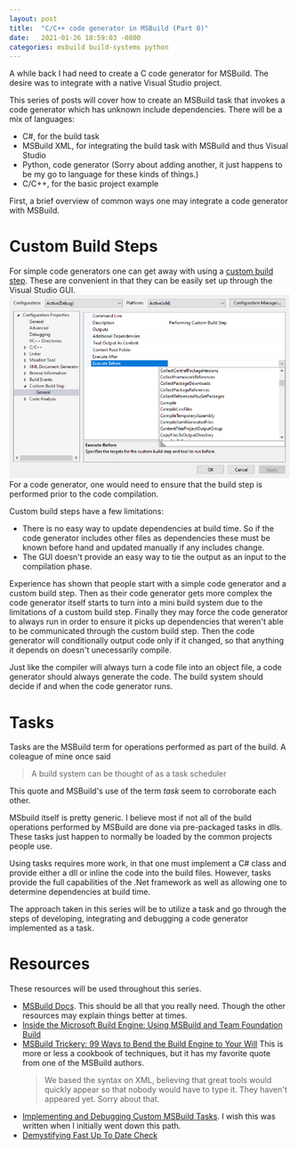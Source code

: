 ```yaml
---
layout: post
title:  "C/C++ code generator in MSBuild (Part 0)"
date:   2021-01-26 18:59:03 -0800
categories: msbuild build-systems python
---
```


A while back I had need to create a C code generator for MSBuild. The desire
was to integrate with a native Visual Studio project. 

This series of posts will cover how to create an MSBuild task that invokes a
code generator which has unknown include dependencies. There will be a mix of
languages:
* C#, for the build task
* MSBuild XML, for integrating the build task with MSBuild and thus Visual
  Studio
* Python, code generator (Sorry about adding another, it just happens to be my
  go to language for these kinds of things.)
* C/C++, for the basic project example

First, a brief overview of common ways one may integrate a code generator with
MSBuild.

Custom Build Steps
==================

For simple code generators one can get away with using a 
[custom build step][custom-build-steps]. These are convenient in that they
can be easily set up through the Visual Studio GUI.
![Custom Build Step](/assets/custom_build_step_property_page.png)
For a code generator, one would need to ensure that the build step is
performed prior to the code compilation.

Custom build steps have a few limitations:
* There is no easy way to update dependencies at build time. So if the code
  generator includes other files as dependencies these must be known before
  hand and updated manually if any includes change.
* The GUI doesn't provide an easy way to tie the output as an input to the
  compilation phase.

Experience has shown that people start with a simple code generator and a
custom build step. Then as their code generator gets more complex the code
generator itself starts to turn into a mini build system due to the
limitations of a custom build step. Finally they may force the code generator
to always run in order to ensure it picks up dependencies that weren't able
to be communicated through the custom build step. Then the code generator
will conditionally output code only if it changed, so that anything it
depends on doesn't unecessarily compile.

Just like the compiler will always turn a code file into an object file, a
code generator should always generate the code. The build system should
decide if and when the code generator runs.

Tasks
=====

Tasks are the MSBuild term for operations performed as part of the build. A
coleague of mine once said
> A build system can be thought of as a task scheduler

This quote and MSBuild's use of the term *task* seem to corroborate each
other.

MSbuild itself is pretty generic. I believe most if not all of the build
operations performed by MSBuild are done via pre-packaged tasks in dlls.
These tasks just happen to normally be loaded by the common projects people
use.

Using tasks requires more work, in that one must implement a C# class and
provide either a dll or inline the code into the build files. However, tasks
provide the full capabilities of the .Net framework as well as allowing one
to determine dependencies at build time.

The approach taken in this series will be to utilize a task and go through
the steps of developing, integrating and debugging a code generator
implemented as a task.

Resources
=========

These resources will be used throughout this series.

* [MSBuild Docs][msbuild]. This should be all that you really need. Though the
  other resources may explain things better at times.
* [Inside the Microsoft Build Engine: Using MSBuild and Team Foundation Build][msbuild-book] 
* [MSBuild Trickery: 99 Ways to Bend the Build Engine to Your Will][msbuild-trickery]
  This is more or less a cookbook of techniques, but it has my favorite quote from
  one of the MSBuild authors.
  > We based the syntax on XML, believing that great tools would quickly
  > appear so that nobody would have to type it. They haven't appeared yet.
  > Sorry about that.
* [Implementing and Debugging Custom MSBuild Tasks][debugging-msbuild-tasks]. I
  wish this was written when I initially went down this path.
* [Demystifying Fast Up To Date Check][fast-up-to-date-check]


[msbuild]: https://docs.microsoft.com/en-us/visualstudio/msbuild/msbuild
[msbuild-book]: https://www.amazon.com/Inside-Microsoft-Build-Engine-Foundation-dp-0735645248/dp/0735645248
[msbuild-trickery]: https://www.amazon.com/MSBuild-Trickery-Ways-Build-Engine/dp/061550907X
[debugging-msbuild-tasks]: https://ithrowexceptions.com/2020/08/04/implementing-and-debugging-custom-msbuild-tasks.html
[custom-build-steps]: https://docs.microsoft.com/en-us/cpp/build/understanding-custom-build-steps-and-build-events
[fast-up-to-date-check]: http://zhylich.blogspot.com/2016/03/demystifying-fast-up-to-date-check-in.html